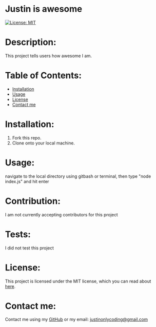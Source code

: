 # Justin is awesome

[![License: MIT](https://img.shields.io/badge/License-MIT-yellow.svg)](https://opensource.org/licenses/MIT)

# Description:

This project tells users how awesome I am.

# Table of Contents:

- [Installation](#installation)
- [Usage](#usage)
- [License](#license)
- [Contact me](#contact-me)

# Installation:

1. Fork this repo.
2. Clone onto your local machine.

# Usage:

navigate to the local directory using gitbash or terminal, then type "node index.js" and hit enter

# Contribution:

I am not currently accepting contributors for this project

# Tests:

I did not test this project

# License:

This project is licensed under the MIT license, which you can read about [here](https://opensource.org/licenses/MIT).

# Contact me:

Contact me using my [GitHub](https://github.com/Justinean) or my email: justinonlycoding@gmail.com
